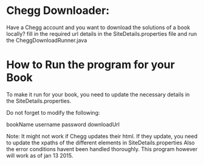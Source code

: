 Chegg Downloader:
=================

Have a Chegg account and you want to download the solutions of a book locally?
fill in the required url details in the SiteDetails.properties file and run the CheggDownloadRunner.java

How to Run the program for your Book
====================================
To make it run for your book, you need to update the necessary details in the SiteDetails.properties.

Do not forget to modify the following:

bookName
username
password
downloadUrl

Note:
It might not work if Chegg updates their html. If they update, you need to update the xpaths of the different elements in SiteDetails.properties
Also the error conditions havent been handled thoroughly. This program however will work as of jan 13 2015.
